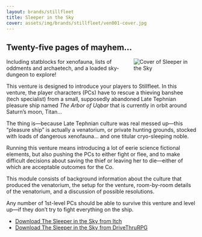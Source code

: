 ```yaml
---
layout: brands/stillfleet
title: Sleeper in the Sky
cover: assets/img/brands/stillfleet/ven001-cover.jpg
---
```


## Twenty-five pages of mayhem…

<img src="{{ '/assets/img/brands/stillfleet/ven001-cover.jpg' }}" alt="Cover of Sleeper in the Sky" style="float: right; max-width: 33%" />

Including statblocks for xenofauna, lists of oddments and archaetech, and a loaded sky-dungeon to explore! 

This venture is designed to introduce your players to Stillfleet. In this venture, the player characters (PCs) have to rescue a thieving banshee (tech specialist) from a small, supposedly abandoned Late Tephnian pleasure ship named *The Arbor of Uqbar* that is currently in orbit around Saturn’s moon, Titan…

The thing is—because Late Tephnian culture was real messed up—this “pleasure ship” is actually a venatorium, or private hunting grounds, stocked with loads of dangerous xenofauna... and one titular cryo-sleeping noble.

Running this venture means introducing a lot of eerie science fictional elements, but also pushing the PCs to either fight or flee, and to make difficult decisions about saving the thief or leaving her to die—either of which are acceptable outcomes for the Co.

This module consists of background information about the culture that produced the venatorium, the setup for the venture, room-by-room details of the venatorium, and a discussion of possible resolutions.

Any number of 1st-level PCs should be able to survive this venture and level up—if they don’t try to fight everything on the ship.

- [Download The Sleeper in the Sky from Itch](https://stillfleet.itch.io/sleeper)
- [Download The Sleeper in the Sky from DriveThruRPG](https://www.drivethrurpg.com/product/346559/Stillfleet-Venture-001--The-Sleeper-in-the-Sky)